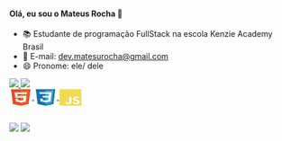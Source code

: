 #### Olá, eu sou o Mateus Rocha 👋

- 📚 Estudante de programação FullStack na escola Kenzie Academy Brasil
- 💬 E-mail: dev.matesurocha@gmail.com
- 😄 Pronome: ele/ dele

<div>
  <a href="https://github.com/devrochamteus">
  <img height="180em" src="https://github-readme-stats.vercel.app/api?username=devrochamateus&show_icons=true&theme=dark&include_all_commits=true&count_private=true"/>
  <img height="180em" src="https://github-readme-stats.vercel.app/api/top-langs/?username=devrochamateus&layout=compact&langs_count=7&theme=dark"/>
</div>
  <div>
  <img align="center" alt="Mateus-HTML" height="30" width="40"src="https://raw.githubusercontent.com/devicons/devicon/master/icons/html5/html5-original.svg">
  <img align="center" alt="Mateus-CSS" height="30" width="40"src="https://raw.githubusercontent.com/devicons/devicon/master/icons/css3/css3-original.svg">
  <img align="center" alt="Mateus-Js" height="30" width="40" src="https://raw.githubusercontent.com/devicons/devicon/master/icons/javascript/javascript-plain.svg">
 
</div>
    
  </div>
  
  ##
  
 <div>    
  <a href="https://www.linkedin.com/in/mateus-rocha-90549310a/" target="_blank"><img src="https://img.shields.io/badge/-LinkedIn-%230077B5?style=for-the-badge&logo=linkedin&logoColor=white" target="_blank"></a>
   <a href = "mailto:dev.mateusrocha@gmai.com"><img src="https://img.shields.io/badge/-Gmail-%23333?style=for-the-badge&logo=gmail&logoColor=white" target="_blank"></a>
 </div>  
 
